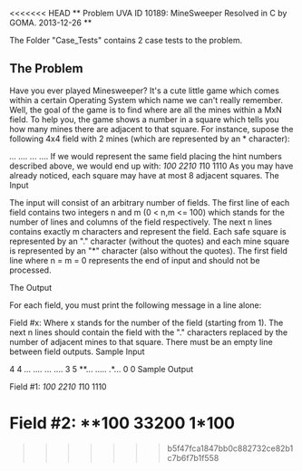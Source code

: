 <<<<<<< HEAD
**
    Problem UVA ID 10189: MineSweeper
    Resolved in C by GOMA.
    2013-12-26 
**

The Folder "Case_Tests" contains 2 case tests to the problem.

The Problem
----------------------------------------------------------
Have you ever played Minesweeper? It's a cute little game which comes within a certain Operating System which name we can't really remember. Well, the goal of the game is to find where are all the mines within a MxN field. To help you, the game shows a number in a square which tells you how many mines there are adjacent to that square. For instance, supose the following 4x4 field with 2 mines (which are represented by an * character):

*...
....
.*..
....
If we would represent the same field placing the hint numbers described above, we would end up with:
*100
2210
1*10
1110
As you may have already noticed, each square may have at most 8 adjacent squares.
The Input

The input will consist of an arbitrary number of fields. The first line of each field contains two integers n and m (0 < n,m <= 100) which stands for the number of lines and columns of the field respectively. The next n lines contains exactly m characters and represent the field. Each safe square is represented by an "." character (without the quotes) and each mine square is represented by an "*" character (also without the quotes). The first field line where n = m = 0 represents the end of input and should not be processed.

The Output

For each field, you must print the following message in a line alone:

Field #x:
Where x stands for the number of the field (starting from 1). The next n lines should contain the field with the "." characters replaced by the number of adjacent mines to that square. There must be an empty line between field outputs.
Sample Input

4 4
*...
....
.*..
....
3 5
**...
.....
.*...
0 0
Sample Output

Field #1:
*100
2210
1*10
1110

Field #2:
**100
33200
1*100
=======

>>>>>>> b5f47fca1847bb0c882732ce82b1c7b6f7b1f558
